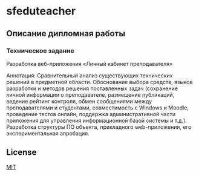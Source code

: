 # sfeduteacher

## Описание дипломная работы

### Техническое задание

Разработка веб-приложения «Личный кабинет преподавателя»

Аннотация: Сравнительный анализ существующих технических решений в предметной области. Обоснование выбора средств, языков разработки и методов решения поставленных задач (сохранение личной информации о преподавателе, размещение публикаций, ведение рейтинг контроля, обмен сообщениями между преподавателями и студентами, совместимость с Windows и Moodle, проведение тестов онлайн, поддержка административной части приложения для управления информационной базой системы и т.д.). Разработка структуры ПО объекта, прикладного web-приложения, его экспериментальная апробация.


## License
[MIT](https://choosealicense.com/licenses/mit/)